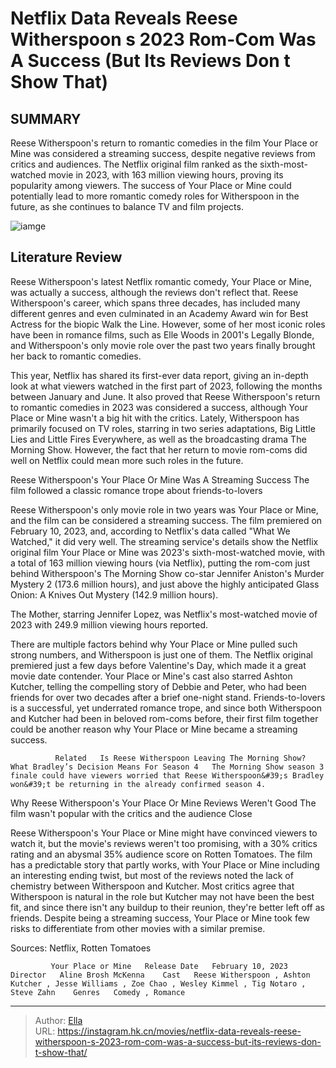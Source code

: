 # Netflix Data Reveals Reese Witherspoon s 2023 Rom-Com Was A Success (But Its Reviews Don t Show That)


## SUMMARY 



  Reese Witherspoon&#39;s return to romantic comedies in the film Your Place or Mine was considered a streaming success, despite negative reviews from critics and audiences.   The Netflix original film ranked as the sixth-most-watched movie in 2023, with 163 million viewing hours, proving its popularity among viewers.   The success of Your Place or Mine could potentially lead to more romantic comedy roles for Witherspoon in the future, as she continues to balance TV and film projects.  

![iamge](https://static1.srcdn.com/wordpress/wp-content/uploads/2023/12/reese-witherspoon-holding-a-phone-in-your-place-or-mine.jpg)

## Literature Review



Reese Witherspoon&#39;s latest Netflix romantic comedy, Your Place or Mine, was actually a success, although the reviews don&#39;t reflect that. Reese Witherspoon&#39;s career, which spans three decades, has included many different genres and even culminated in an Academy Award win for Best Actress for the biopic Walk the Line. However, some of her most iconic roles have been in romance films, such as Elle Woods in 2001&#39;s Legally Blonde, and Witherspoon&#39;s only movie role over the past two years finally brought her back to romantic comedies. 




This year, Netflix has shared its first-ever data report, giving an in-depth look at what viewers watched in the first part of 2023, following the months between January and June. It also proved that Reese Witherspoon&#39;s return to romantic comedies in 2023 was considered a success, although Your Place or Mine wasn&#39;t a big hit with the critics. Lately, Witherspoon has primarily focused on TV roles, starring in two series adaptations, Big Little Lies and Little Fires Everywhere, as well as the broadcasting drama The Morning Show. However, the fact that her return to movie rom-coms did well on Netflix could mean more such roles in the future.


 Reese Witherspoon&#39;s Your Place Or Mine Was A Streaming Success 
The film followed a classic romance trope about friends-to-lovers
          

Reese Witherspoon&#39;s only movie role in two years was Your Place or Mine, and the film can be considered a streaming success. The film premiered on February 10, 2023, and, according to Netflix&#39;s data called &#34;What We Watched,&#34; it did very well. The streaming service&#39;s details show the Netflix original film Your Place or Mine was 2023&#39;s sixth-most-watched movie, with a total of 163 million viewing hours (via Netflix), putting the rom-com just behind Witherspoon&#39;s The Morning Show co-star Jennifer Aniston&#39;s Murder Mystery 2 (173.6 million hours), and just above the highly anticipated Glass Onion: A Knives Out Mystery (142.9 million hours).






The Mother, starring Jennifer Lopez, was Netflix&#39;s most-watched movie of 2023 with 249.9 million viewing hours reported.




There are multiple factors behind why Your Place or Mine pulled such strong numbers, and Witherspoon is just one of them. The Netflix original premiered just a few days before Valentine&#39;s Day, which made it a great movie date contender. Your Place or Mine&#39;s cast also starred Ashton Kutcher, telling the compelling story of Debbie and Peter, who had been friends for over two decades after a brief one-night stand. Friends-to-lovers is a successful, yet underrated romance trope, and since both Witherspoon and Kutcher had been in beloved rom-coms before, their first film together could be another reason why Your Place or Mine became a streaming success.

              Related   Is Reese Witherspoon Leaving The Morning Show? What Bradley’s Decision Means For Season 4   The Morning Show season 3 finale could have viewers worried that Reese Witherspoon&#39;s Bradley won&#39;t be returning in the already confirmed season 4.    






 Why Reese Witherspoon&#39;s Your Place Or Mine Reviews Weren&#39;t Good 
The film wasn&#39;t popular with the critics and the audience
   Close     

Reese Witherspoon&#39;s Your Place or Mine might have convinced viewers to watch it, but the movie&#39;s reviews weren&#39;t too promising, with a 30% critics rating and an abysmal 35% audience score on Rotten Tomatoes. The film has a predictable story that partly works, with Your Place or Mine including an interesting ending twist, but most of the reviews noted the lack of chemistry between Witherspoon and Kutcher. Most critics agree that Witherspoon is natural in the role but Kutcher may not have been the best fit, and since there isn&#39;t any buildup to their reunion, they&#39;re better left off as friends. Despite being a streaming success, Your Place or Mine took few risks to differentiate from other movies with a similar premise.

Sources: Netflix, Rotten Tomatoes




             Your Place or Mine   Release Date   February 10, 2023    Director   Aline Brosh McKenna    Cast   Reese Witherspoon , Ashton Kutcher , Jesse Williams , Zoe Chao , Wesley Kimmel , Tig Notaro , Steve Zahn    Genres   Comedy , Romance       


---

> Author: [Ella](https://instagram.hk.cn/)  
> URL: https://instagram.hk.cn/movies/netflix-data-reveals-reese-witherspoon-s-2023-rom-com-was-a-success-but-its-reviews-don-t-show-that/  

